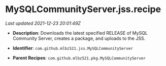 # MySQLCommunityServer.jss.recipe

_Last updated 2021-12-23 20:01:49Z_

- **Description**: Downloads the latest specified RELEASE of MySQL Community Server, creates a package, and uploads to the JSS.

- **Identifier**: `com.github.mlbz521.jss.MySQLCommunityServer`

- **Parent Recipes**: `com.github.mlbz521.pkg.MySQLCommunityServer`
